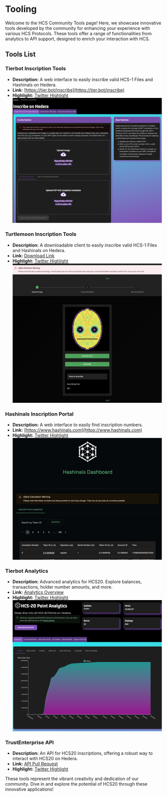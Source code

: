 # Tooling

Welcome to the HCS Community Tools page! Here, we showcase innovative tools developed by the community for enhancing your experience with various HCS Protocols. These tools offer a range of functionalities from analytics to API support, designed to enrich your interaction with HCS.

## Tools List

### Tierbot Inscription Tools

- **Description:** A web interface to easily inscribe valid HCS-1 Files and Hashinals on Hedera.
- **Link:** [https://tier.bot/inscribe](https://tier.bot/inscribe)
- **Highlight:** [Twitter Highlight](https://twitter.com/TierBotAI/status/1766626142499606801)
![Screenshot](./assets/inscription-tools.png)

### Turtlemoon Inscription Tools

- **Description:** A downloadable client to easily inscribe valid HCS-1 Files and Hashinals on Hedera.
- **Link:** [Download Link](https://patches-1.gitbook.io/hcs-20-auditable-points/download)
- **Highlight:** [Twitter Highlight](https://twitter.com/TurtleMoonCC/status/1766658087367131627)
![Screenshot](./assets/desktop-inscription.jpeg)

### Hashinals Inscription Portal

- **Description:** A web interface to easily find inscription numbers.
- **Link:** [https://www.hashinals.com](https://www.hashinals.com)
- **Highlight:** [Twitter Highlight](https://twitter.com/TurtleMoonCC/status/1766901983204483241)
![Screenshot](./assets/hashinals-db.jpeg)

### Tierbot Analytics

- **Description:** Advanced analytics for HCS20. Explore balances, transactions, holder number amounts, and more.
- **Link:** [Analytics Overview](https://tier.bot/advanced-analytics/hedera/hcs20?tab=overview)
- **Highlight:** [Twitter Highlight](https://twitter.com/Kantorcodes/status/1743629782485536776)
![Screenshot](./assets/hcs-20-analytics.png)

### TrustEnterprise API

- **Description:** An API for HCS20 inscriptions, offering a robust way to interact with HCS20 on Hedera.
- **Link:** [API Pull Request](https://github.com/trustenterprises/core-api/pull/50)
- **Highlight:** [Twitter Highlight](https://twitter.com/flyinggazelle/status/1743679926207697291)

These tools represent the vibrant creativity and dedication of our community. Dive in and explore the potential of HCS20 through these innovative applications!